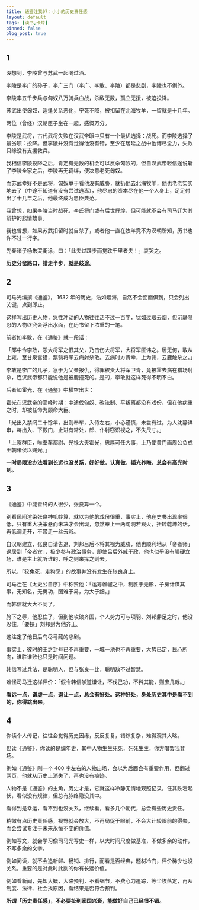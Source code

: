 ```yaml
---
title: 通鉴注我07：小小的历史责任感
layout: default
tags: [读书,卡片]
pinned: false
blog_post: true
---
```


## 1 

没想到，李陵曾与苏武一起喝过酒。

李陵是李广的孙子，李广三门（李广、李敢、李陵）都是悲剧，李陵也不例外。

李陵率五千步兵与匈奴八万骑兵血战，杀敌无数，孤立无援，被迫投降。

苏武出使匈奴，适逢关系恶化，宁死不降，被扣留在北海牧羊，一留就是十几年。

两位（曾经）汉朝臣子坐在一起，感慨万分。

李陵是武将，古代武将失败在汉武帝眼中只有一个最优选择：战死。而李陵选择了最劣项：投降。但李陵并没有觉得他没有错，至少在居延之战中他博尽全力，失败只缘没有支援救兵。

我相信李陵投降之后，肯定有无数的机会可以反杀匈奴的，但自汉武帝轻信途说斩了李陵全家之后，李陵再无羁绊，便决意老死匈奴。

而苏武幸好不是武将，匈奴单于看他没有威胁，就扔他去北海牧羊，他也老老实实地去了（中途不知道有没有尝试逃离），他尽忠的资本尽在他一个人身上，足足付出了十几年之后，他最终成为忠臣典范。

我曾想，如果李陵当时战死，李氏将门或有后世辉煌，但可能就不会有司马迁为其辩护的悲情故事。

我也曾想，如果苏武扣留时就自杀了，或者他一直在牧羊竟不为汉朝所知，历书也许不过一行字。

先秦诸子杨朱哭衢涂，曰：「此夫过跬步而觉跌千里者夫！」哀哭之。

**历史分岔路口，错走半步，就是歧途。**

## 2

司马光编撰《通鉴》， 1632 年的历史，浩如烟海，自然不会面面俱到，只会列出关键，点到即止。

这样写出历史人物，急性冲动的人物往往活不过一百字，犹如过眼云烟，但沉静隐忍的人物终究会浮出水面，在历书留下浓重的一笔。

前者如李敢，在《通鉴》就一段话：

「郎中令李敢，怨大将军之恨其父，乃击伤大将军，大将军匿讳之。居无何，敢从上雍，至甘泉宫猎，票骑将军去病射杀敢。去病时方贵幸，上为讳，云鹿触杀之。」

李敢是李广的儿子，急于为父亲报仇，得罪权贵大将军卫青，竟被霍去病在猎场射杀，连汉武帝都只能说他是被鹿撞死的。是的，李敢就这样死得不明不白。

后者如霍光，在《通鉴》中横空出世：

霍光在汉武帝的高峰时期：中途伐匈奴、改法制、平叛离都没有戏份，但在他病重之时，却被任命为顾命大臣。

「光出入禁闼二十馀年，出则奉车，入侍左右，小心谨慎，未尝有过。为人沈静详审，每出入、下殿门，止进有常处，郎、仆射窃识视之，不失尺寸。」

「上察群臣，唯奉车都尉、光禄大夫霍光，忠厚可任大事，上乃使黄门画周公负成王朝诸侯以赐光。」

**一时局限没办法看到长远也没关系，好好做，认真做，韬光养晦，总会有高光时刻。**

## 3

《通鉴》中能善终的人很少，张良算一个。

别看民间渲染张良神机妙算，就以为他的戏份很重，事实上，他在史书出现率很低，只有重大决策悬而未决才会出现，忽然奉上一两句洞若观火，扭转乾坤的话，再低调走开，不带走一丝云彩。

自汉朝建立，张良自请告退，刘邦吕后不将其视为威胁，他也顺利地从「帝者师」退居到「帝者宾」，极少参与政治事务，即使吕后外戚干政，他也似乎没有强硬立场，谁是主上就听谁的，呼之则来挥之则去。

所以，「狡兔死，走狗烹」的故事并没有发生在张良身上。

司马迁在《太史公自序》中称赞他：「运筹帷幄之中，制胜于无形，子房计谋其事，无知名，无勇功，图难于易，为大于细。」

而韩信就大大不同了。

胯下之辱，他忍住了，但到他攻破齐国，个人势力可与项羽、刘邦鼎足之时，他没忍住，「要挟」刘邦封为他齐王。

这注定了他日后鸟尽弓藏的悲剧。

事实上，彼时的王之封号已不再重要，一城一池也不再重要，大势已定，民心所向，谁胜谁败也只是时间问题。

韩信写过兵法，是聪明人，但与张良一比，聪明敌不过智慧。

难怪司马迁这样评价：「假令韩信学道谦让，不伐己功，不矜其能，则庶几哉。」

**看远一点，谦虚一点，退让一点，总会有好处。这种好处，身处历史其中是看不到的，你得跳出来。**

## 4

你读个人传记，往往会觉得历史因缘，反反复复，错综复杂，难得观其大略。

但读《通鉴》，你读的是编年史，其中人物生生死死，死死生生，你方唱罢我登场。

例如《通鉴》刚一个 400 字左右的人物出场，会以为后面会有重要作用，但翻过两页，他就从历史上消失了，再也没有痕迹。

人物不是《通鉴》的主角，历史才是，它就这样冷静无情地观照记录，任其跌宕起伏，看似没有规律，但总有脉络隐没其中。

看得到是幸运，看不到也没关系，继续看，看多几个朝代，总会有些历史责任。

稍微有点历史责任感，视野就会放大，不再局促于眼前，不会大计较眼前的得失，而会尝试专注于未来永恒不变的价值。

例如写文，就会学习像司马光写史一样，以大时间尺度做基准，不做多余的动作，不写多余的文字。

例如阅读，就不会追新鲜、畅销、排行，而看是否经典，题材冷门，评价稀少也没关系，重要的是对此时此刻的你有长远价值。

例如看新闻，先知大概，大略预判，不看细节，不费心力追踪，等尘埃落定，再从制度、法律、社会找原因，看结果是否符合预判。

**所谓「历史责任感」，不必要扯到家国兴衰，能做好自己已经很不错。**